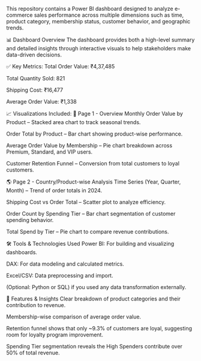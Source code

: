 This repository contains a Power BI dashboard designed to analyze e-commerce sales performance across multiple dimensions such as time, product category, membership status, customer behavior, and geographic trends.

📊 Dashboard Overview
The dashboard provides both a high-level summary and detailed insights through interactive visuals to help stakeholders make data-driven decisions.

✅ Key Metrics:
Total Order Value: ₹4,37,485

Total Quantity Sold: 821

Shipping Cost: ₹16,477

Average Order Value: ₹1,338

📈 Visualizations Included:
📌 Page 1 - Overview
Monthly Order Value by Product – Stacked area chart to track seasonal trends.

Order Total by Product – Bar chart showing product-wise performance.

Average Order Value by Membership – Pie chart breakdown across Premium, Standard, and VIP users.

Customer Retention Funnel – Conversion from total customers to loyal customers.

🌎 Page 2 - Country/Product-wise Analysis
Time Series (Year, Quarter, Month) – Trend of order totals in 2024.

Shipping Cost vs Order Total – Scatter plot to analyze efficiency.

Order Count by Spending Tier – Bar chart segmentation of customer spending behavior.

Total Spend by Tier – Pie chart to compare revenue contributions.

🛠️ Tools & Technologies Used
Power BI: For building and visualizing dashboards.

DAX: For data modeling and calculated metrics.

Excel/CSV: Data preprocessing and import.

(Optional: Python or SQL) if you used any data transformation externally.

📌 Features & Insights
Clear breakdown of product categories and their contribution to revenue.

Membership-wise comparison of average order value.

Retention funnel shows that only ~9.3% of customers are loyal, suggesting room for loyalty program improvement.

Spending Tier segmentation reveals the High Spenders contribute over 50% of total revenue.
